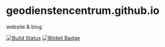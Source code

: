 geodienstencentrum.github.io
============================

website &amp; blog

[![Build Status](https://travis-ci.org/GeoDienstenCentrum/geodienstencentrum.github.io.svg?branch=master)](https://travis-ci.org/GeoDienstenCentrum/geodienstencentrum.github.io)
[![Bitdeli Badge](https://d2weczhvl823v0.cloudfront.net/GeoDienstenCentrum/geodienstencentrum.github.io/trend.png)](https://bitdeli.com/free "Bitdeli Badge")
